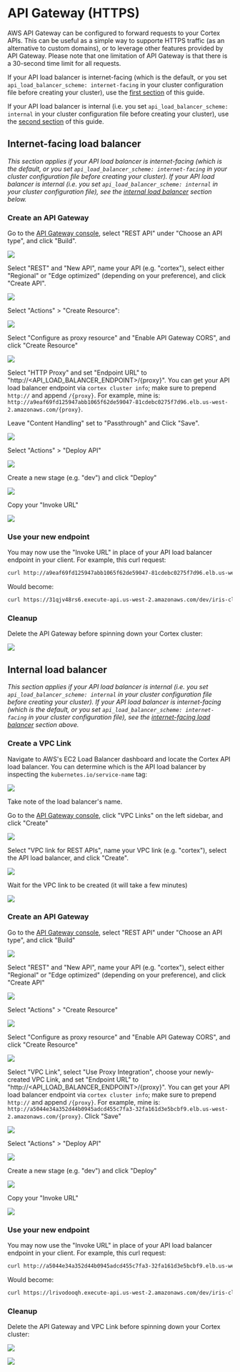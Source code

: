 # API Gateway (HTTPS)

AWS API Gateway can be configured to forward requests to your Cortex APIs. This can be useful as a simple way to supporte HTTPS traffic (as an alternative to custom domains), or to leverage other features provided by API Gateway. Please note that one limitation of API Gateway is that there is a 30-second time limit for all requests.

If your API load balancer is internet-facing (which is the default, or you set `api_load_balancer_scheme: internet-facing` in your cluster configuration file before creating your cluster), use the [first section](#internet-facing-load-balancer) of this guide.

If your API load balancer is internal (i.e. you set `api_load_balancer_scheme: internal` in your cluster configuration file before creating your cluster), use the [second section](#internal-load-balancer) of this guide.

## Internet-facing load balancer

_This section applies if your API load balancer is internet-facing (which is the default, or you set `api_load_balancer_scheme: internet-facing` in your cluster configuration file before creating your cluster). If your API load balancer is internal (i.e. you set `api_load_balancer_scheme: internal` in your cluster configuration file), see the [internal load balancer](#internal-load-balancer) section below._

### Create an API Gateway

Go to the [API Gateway console](https://console.aws.amazon.com/apigateway/home), select "REST API" under "Choose an API type", and click "Build".

![](https://user-images.githubusercontent.com/808475/78293216-18269e80-74dd-11ea-9e68-86922c2cbc7c.png)

Select "REST" and "New API", name your API (e.g. "cortex"), select either "Regional" or "Edge optimized" (depending on your preference), and click "Create API".

![](https://user-images.githubusercontent.com/808475/78293434-66d43880-74dd-11ea-92d6-692158171a3f.png)

Select "Actions" > "Create Resource":

![](https://user-images.githubusercontent.com/808475/80154502-8b6b7f80-8574-11ea-9c78-7d9f277bf55b.png)

Select "Configure as proxy resource" and "Enable API Gateway CORS", and click "Create Resource"

![](https://user-images.githubusercontent.com/808475/80154565-ad650200-8574-11ea-8753-808cd35902e2.png)

Select "HTTP Proxy" and set "Endpoint URL" to "http://<API_LOAD_BALANCER_ENDPOINT>/{proxy}". You can get your API load balancer endpoint via `cortex cluster info`; make sure to prepend `http://` and append `/{proxy}`. For example, mine is: `http://a9eaf69fd125947abb1065f62de59047-81cdebc0275f7d96.elb.us-west-2.amazonaws.com/{proxy}`.

Leave "Content Handling" set to "Passthrough" and Click "Save".

![](https://user-images.githubusercontent.com/808475/80154735-13ea2000-8575-11ea-83ca-58f182df83c6.png)

Select "Actions" > "Deploy API"

![](https://user-images.githubusercontent.com/808475/80154802-2c5a3a80-8575-11ea-9ab3-de89885fd658.png)

Create a new stage (e.g. "dev") and click "Deploy"

![](https://user-images.githubusercontent.com/808475/80154859-4431be80-8575-11ea-9305-50384b1f9847.png)

Copy your "Invoke URL"

![](https://user-images.githubusercontent.com/808475/80154911-5dd30600-8575-11ea-9682-1a7328783011.png)

### Use your new endpoint

You may now use the "Invoke URL" in place of your API load balancer endpoint in your client. For example, this curl request:

```bash
curl http://a9eaf69fd125947abb1065f62de59047-81cdebc0275f7d96.elb.us-west-2.amazonaws.com/iris-classifier -X POST -H "Content-Type: application/json" -d @sample.json
```

Would become:

```bash
curl https://31qjv48rs6.execute-api.us-west-2.amazonaws.com/dev/iris-classifier -X POST -H "Content-Type: application/json" -d @sample.json
```

### Cleanup

Delete the API Gateway before spinning down your Cortex cluster:

![](https://user-images.githubusercontent.com/808475/80155073-bdc9ac80-8575-11ea-99a1-95c0579da79e.png)

## Internal load balancer

_This section applies if your API load balancer is internal (i.e. you set `api_load_balancer_scheme: internal` in your cluster configuration file before creating your cluster). If your API load balancer is internet-facing (which is the default, or you set `api_load_balancer_scheme: internet-facing` in your cluster configuration file), see the [internet-facing load balancer](#internet-facing-load-balancer) section above._

### Create a VPC Link

Navigate to AWS's EC2 Load Balancer dashboard and locate the Cortex API load balancer. You can determine which is the API load balancer by inspecting the `kubernetes.io/service-name` tag:

![](https://user-images.githubusercontent.com/808475/80142777-961c1980-8560-11ea-9202-40964dbff5e9.png)

Take note of the load balancer's name.

Go to the [API Gateway console](https://console.aws.amazon.com/apigateway/home), click "VPC Links" on the left sidebar, and click "Create"

![](https://user-images.githubusercontent.com/808475/80142466-0c6c4c00-8560-11ea-8293-eb5e5572b797.png)

Select "VPC link for REST APIs", name your VPC link (e.g. "cortex"), select the API load balancer, and click "Create".

![](https://user-images.githubusercontent.com/808475/80143027-03c84580-8561-11ea-92de-9ed0a5dfa593.png)

Wait for the VPC link to be created (it will take a few minutes)

![](https://user-images.githubusercontent.com/808475/80144088-bbaa2280-8562-11ea-901b-8520eb253df7.png)

### Create an API Gateway

Go to the [API Gateway console](https://console.aws.amazon.com/apigateway/home), select "REST API" under "Choose an API type", and click "Build"

![](https://user-images.githubusercontent.com/808475/78293216-18269e80-74dd-11ea-9e68-86922c2cbc7c.png)

Select "REST" and "New API", name your API (e.g. "cortex"), select either "Regional" or "Edge optimized" (depending on your preference), and click "Create API"

![](https://user-images.githubusercontent.com/808475/78293434-66d43880-74dd-11ea-92d6-692158171a3f.png)

Select "Actions" > "Create Resource"

![](https://user-images.githubusercontent.com/808475/80141938-3cffb600-855f-11ea-9c1c-132ca4503b7a.png)

Select "Configure as proxy resource" and "Enable API Gateway CORS", and click "Create Resource"

![](https://user-images.githubusercontent.com/808475/80142124-80f2bb00-855f-11ea-8e4e-9413146e0815.png)

Select "VPC Link", select "Use Proxy Integration", choose your newly-created VPC Link, and set "Endpoint URL" to "http://<API_LOAD_BALANCER_ENDPOINT>/{proxy}". You can get your API load balancer endpoint via `cortex cluster info`; make sure to prepend `http://` and append `/{proxy}`. For example, mine is: `http://a5044e34a352d44b0945adcd455c7fa3-32fa161d3e5bcbf9.elb.us-west-2.amazonaws.com/{proxy}`. Click "Save"

![](https://user-images.githubusercontent.com/808475/80147407-4f322200-8568-11ea-8ef5-df5164c1375f.png)

Select "Actions" > "Deploy API"

![](https://user-images.githubusercontent.com/808475/80147555-86083800-8568-11ea-86af-1b1e38c9d322.png)

Create a new stage (e.g. "dev") and click "Deploy"

![](https://user-images.githubusercontent.com/808475/80147631-a7692400-8568-11ea-8a09-13dbd50b17b9.png)

Copy your "Invoke URL"

![](https://user-images.githubusercontent.com/808475/80147716-c798e300-8568-11ea-9aef-7dd6fdf4a68a.png)

### Use your new endpoint

You may now use the "Invoke URL" in place of your API load balancer endpoint in your client. For example, this curl request:

```bash
curl http://a5044e34a352d44b0945adcd455c7fa3-32fa161d3e5bcbf9.elb.us-west-2.amazonaws.com/iris-classifier -X POST -H "Content-Type: application/json" -d @sample.json
```

Would become:

```bash
curl https://lrivodooqh.execute-api.us-west-2.amazonaws.com/dev/iris-classifier -X POST -H "Content-Type: application/json" -d @sample.json
```

### Cleanup

Delete the API Gateway and VPC Link before spinning down your Cortex cluster:

![](https://user-images.githubusercontent.com/808475/80149163-05970680-856b-11ea-9f82-61f4061a3321.png)

![](https://user-images.githubusercontent.com/808475/80149204-1ba4c700-856b-11ea-83f7-9741c78b6b95.png)
